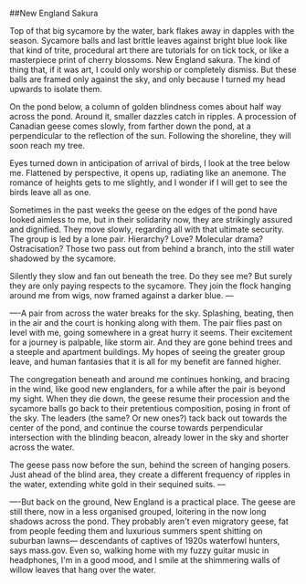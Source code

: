 ##New England Sakura

Top of that big sycamore by the water, bark flakes away in dapples with the season. Sycamore balls and last brittle leaves against bright blue look like that kind of trite, procedural art there are tutorials for on tick tock, or like a masterpiece print of cherry blossoms. New England sakura. The kind of thing that, if it was art, I could only worship or completely dismiss. But these balls are framed only against the sky, and only because I turned my head upwards to isolate them. 
   
   On the pond below, a column of golden blindness comes about half way across the pond. Around it, smaller dazzles catch in ripples. A procession of Canadian geese comes slowly, from farther down the pond, at a perpendicular to the reflection of the sun. Following the shoreline, they will soon reach my tree. 
    
  Eyes turned down in anticipation of arrival of birds, I look at the tree below me. Flattened by perspective, it opens up, radiating like an anemone. The romance of heights gets to me slightly, and I wonder if I will get to see the birds leave all as one. 
    
  Sometimes in the past weeks the geese on the edges of the pond have looked aimless to me, but in their solidarity now, they are strikingly assured and dignified. They move slowly, regarding all with that ultimate security. The group is led by a lone pair. Hierarchy? Love? Molecular drama? Ostracisation? Those two pass out from behind a branch, into the still water shadowed by the sycamore. 
     
  Silently they slow and fan out beneath the tree. Do they see me? But surely they are only paying respects to the sycamore. They join the flock hanging around me from wigs, now framed against a darker blue. —

—-A pair from across the water breaks for the sky. Splashing, beating, then in the air and the court is honking along with them. The pair flies past on level with me, going somewhere in a great hurry it seems. Their excitement for a journey is palpable, like storm air. And they are gone behind trees and a steeple and apartment buildings. My hopes of seeing the greater group leave, and human fantasies that it is all for my benefit are fanned higher. 
    
  The congregation beneath and around me continues honking, and bracing in the wind, like good new englanders, for a while after the pair is beyond my sight. When they die down, the geese resume their procession and the sycamore balls go back to their pretentious composition, posing in front of the sky. The leaders (the same? Or new ones?) tack back out towards the center of the pond, and continue the course towards perpendicular intersection with the blinding beacon, already lower in the sky and shorter across the water. 
    
     
  The geese pass now before the sun, behind the screen of hanging posers. Just ahead of the blind area, they create a different frequency of ripples in the water, extending white gold in their sequined suits. —

—-But back on the ground, New England is a practical place. The geese are still there, now in a less organised grouped, loitering in the now long shadows across the pond. They probably aren't even migratory geese, fat from people feeding them and luxurious summers spent shitting on suburban lawns— descendants of captives of 1920s waterfowl hunters, says mass.gov. Even so, walking  home with my fuzzy guitar music in headphones, I'm in a good mood, and I smile at the shimmering walls of willow leaves that hang over the water. 



